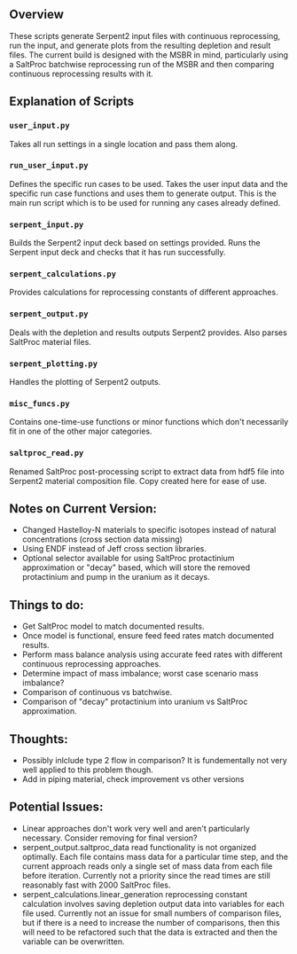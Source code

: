 ## Overview

These scripts generate Serpent2 input files with continuous reprocessing, run the input, and generate plots from the resulting depletion and result files. The current build is designed with the MSBR in mind, particularly using a SaltProc batchwise reprocessing run of the MSBR and then comparing continuous reprocessing results with it.

## Explanation of Scripts

### `user_input.py`
Takes all run settings in a single location and pass them along.

### `run_user_input.py`
Defines the specific run cases to be used. Takes the user input data and the specific run case functions and uses them to generate output. This is the main run script which is to be used for running any cases already defined.

### `serpent_input.py`
Builds the Serpent2 input deck based on settings provided. Runs the Serpent input deck and checks that it has run successfully.

### `serpent_calculations.py`
Provides calculations for reprocessing constants of different approaches.

### `serpent_output.py`
Deals with the depletion and results outputs Serpent2 provides. Also parses SaltProc material files.

### `serpent_plotting.py`
Handles the plotting of Serpent2 outputs.

### `misc_funcs.py`
Contains one-time-use functions or minor functions which don't necessarily fit in one of the other major categories.

### `saltproc_read.py`
Renamed SaltProc post-processing script to extract data from hdf5 file into Serpent2 material composition file. Copy created here for ease of use.


## Notes on Current Version:
- Changed Hastelloy-N materials to specific isotopes instead of natural concentrations (cross section data missing)
- Using ENDF instead of Jeff cross section libraries.
- Optional selector available for using SaltProc protactinium approximation or "decay" based, which will store the removed protactinium and pump in the uranium as it decays.

## Things to do:
- Get SaltProc model to match documented results.
- Once model is functional, ensure feed feed rates match documented results.
- Perform mass balance analysis using accurate feed rates with different continuous reprocessing approaches.
- Determine impact of mass imbalance; worst case scenario mass imbalance?
- Comparison of continuous vs batchwise.
- Comparison of "decay" protactinium into uranium vs SaltProc approximation.

## Thoughts:
- Possibly inlclude type 2 flow in comparison? It is fundementally not very well applied to this problem though.
- Add in piping material, check improvement vs other versions


## Potential Issues:
- Linear approaches don't work very well and aren't particularly necessary. Consider removing for final version?
- serpent_output.saltproc_data read functionality is not organized optimally. Each file contains mass data for a particular time step, and the current approach reads only a single set of mass data from each file before iteration. Currently not a priority since the read times are still reasonably fast with 2000 SaltProc files.
- serpent_calculations.linear_generation reprocessing constant calculation involves saving depletion output data into variables for each file used. Currently not an issue for small numbers of comparison files, but if there is a need to increase the number of comparisons, then this will need to be refactored such that the data is extracted and then the variable can be overwritten.

